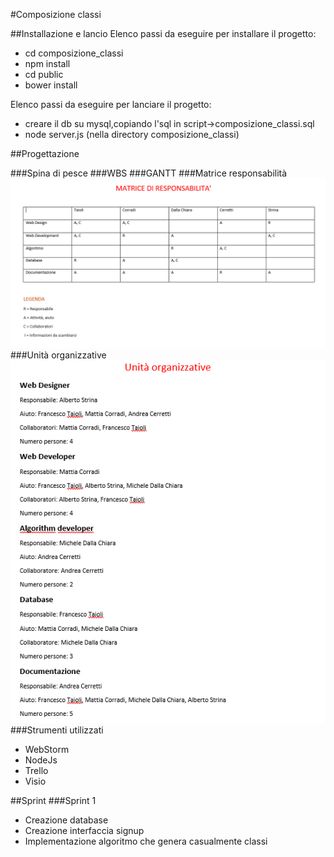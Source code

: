 #Composizione classi


##Installazione e lancio
Elenco passi da eseguire per installare il progetto:


- cd composizione_classi
- npm install
- cd public
- bower install

Elenco passi da eseguire per lanciare il progetto:


- creare il db su mysql,copiando l'sql in script->composizione_classi.sql
- node server.js  (nella directory composizione_classi)


##Progettazione

###Spina di pesce
###WBS
###GANTT
###Matrice responsabilità
![](img\matrice_responsabilita.png)
###Unità organizzative
![](img\unita_organizzative.png)
###Strumenti utilizzati
- WebStorm
- NodeJs
- Trello
- Visio




##Sprint
###Sprint 1

- Creazione database
- Creazione interfaccia signup
- Implementazione algoritmo che genera casualmente classi